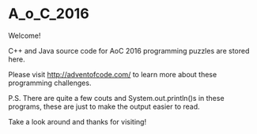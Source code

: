 # A_o_C_2016
Welcome!

C++ and Java source code for AoC 2016 programming puzzles are stored here.  

Please visit http://adventofcode.com/ to learn more about these programming challenges.

P.S. There are quite a few couts and System.out.println()s in these programs, these are just to make the output easier to read.

Take a look around and thanks for visiting!
